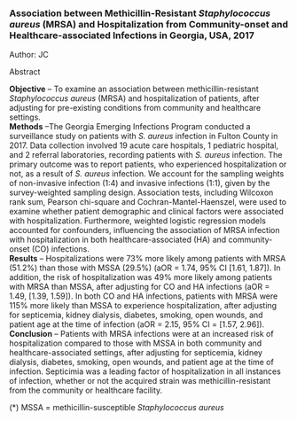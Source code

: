 ### Association between Methicillin-Resistant *Staphylococcus aureus* (MRSA) and Hospitalization from Community-onset and Healthcare-associated Infections in Georgia, USA, 2017 
Author: JC<br>

Abstract

**Objective** – To examine an association between methicillin-resistant *Staphylococcus aureus* (MRSA) and hospitalization of patients, after adjusting for pre-existing conditions from community and healthcare settings.<br>
**Methods** –The Georgia Emerging Infections Program conducted a surveillance study on patients with *S. aureus* infection in Fulton County in 2017. Data collection involved 19 acute care hospitals, 1 pediatric hospital, and 2 referral laboratories, recording patients with *S. aureus* infection. The primary outcome was to report patients, who experienced hospitalization or not, as a result of *S. aureus* infection. We account for the sampling weights of non-invasive infection (1:4) and invasive infections (1:1), given by the survey-weighted sampling design. Association tests, including Wilcoxon rank sum, Pearson chi-square and Cochran-Mantel-Haenszel, were used to examine whether patient demographic and clinical factors were associated with hospitalization. Furthermore, weighted logistic regression models accounted for confounders, influencing the association of MRSA infection with hospitalization in both healthcare-associated (HA) and community-onset (CO) infections.<br>
**Results** – Hospitalizations were 73% more likely among patients with MRSA (51.2%) than those with MSSA (29.5%) (aOR = 1.74, 95% CI [1.61, 1.87]). In addition, the risk of hospitalization was 49% more likely among patients with MRSA than MSSA, after adjusting for CO and HA infections (aOR = 1.49, [1.39, 1.59]). In both CO and HA infections, patients with MRSA were 115% more likely than MSSA to experience hospitalization, after adjusting for septicemia, kidney dialysis, diabetes, smoking, open wounds, and patient age at the time of infection (aOR = 2.15, 95% CI = [1.57, 2.96]).<br>
**Conclusion** – Patients with MRSA infections were at an increased risk of hospitalization compared to those with MSSA in both community and healthcare-associated settings, after adjusting for septicemia, kidney dialysis, diabetes, smoking, open wounds, and patient age at the time of infection. Septicimia was a leading factor of hospitalization in all instances of infection, whether or not the acquired strain was methicillin-resistant from the community or healthcare facility.

(*) MSSA =  methicillin-susceptible *Staphylococcus aureus* 
